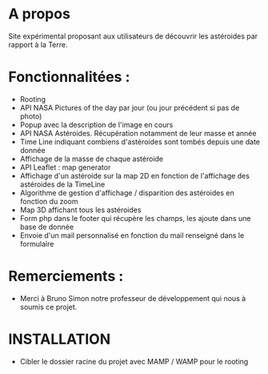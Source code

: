 # A propos

Site expérimental proposant aux utilisateurs de découvrir les astéroides par rapport à la Terre. 



# Fonctionnalitées :
- Rooting
- API NASA Pictures of the day par jour (ou jour précédent si pas de photo)
- Popup avec la description de l'image en cours
- API NASA Astéroides. Récupération notamment de leur masse et année 
- Time Line indiquant combiens d'astéroides sont tombés depuis une date donnée
- Affichage de la masse de chaque astéroide
- API Leaflet : map generator
- Affichage d'un astéroide sur la map 2D en fonction de l'affichage des astéroides de la TimeLine
- Algorithme de gestion d'affichage / disparition des astéroides en fonction du zoom
- Map 3D affichant tous les astéroides
- Form php dans le footer qui récupère les champs, les ajoute dans une base de donnée
- Envoie d'un mail personnalisé en fonction du mail renseigné dans le formulaire


# Remerciements :
- Merci à Bruno Simon notre professeur de développement qui nous à soumis ce projet.


# INSTALLATION
- Cibler le dossier racine du projet avec MAMP / WAMP pour le rooting
